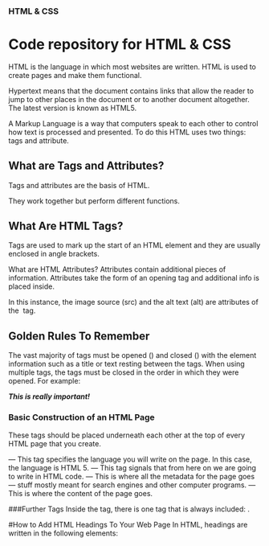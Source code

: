 ### HTML & CSS
# Code repository for HTML & CSS 

HTML is the language in which most websites are written. HTML is used to create pages and make them functional.

Hypertext means that the document contains links that allow the reader to jump to other places in the document or to another document altogether. The latest version is known as HTML5.

A Markup Language is a way that computers speak to each other to control how text is processed and presented. To do this HTML uses two things: tags and attribute.

## What are Tags and Attributes?
Tags and attributes are the basis of HTML.

They work together but perform different functions.

## What Are HTML Tags?
Tags are used to mark up the start of an HTML element and they are usually enclosed in angle brackets.



What are HTML Attributes?
Attributes contain additional pieces of information. Attributes take the form of an opening tag and additional info is placed inside.



In this instance, the image source (src) and the alt text (alt) are attributes of the <img> tag.

## Golden Rules To Remember
The vast majority of tags must be opened (<tag>) and closed (</tag>) with the element information such as a title or text resting between the tags.
When using multiple tags, the tags must be closed in the order in which they were opened. For example:

<strong><em>This is really important!</em></strong>


### Basic Construction of an HTML Page
These tags should be placed underneath each other at the top of every HTML page that you create.

<!DOCTYPE html> — This tag specifies the language you will write on the page. In this case, the language is HTML 5.

<html> — This tag signals that from here on we are going to write in HTML code.

<head> — This is where all the metadata for the page goes — stuff mostly meant for search engines and other computer programs.

<body> — This is where the content of the page goes.

###Further Tags
Inside the <head> tag, there is one tag that is always included: <title>, but there are others that are just as important:

<title>
This is where we insert the page name as it will appear at the top of the browser window or tab.
<meta>
This is where information about the document is stored: character encoding, name (page context), description.


###Let’s try out a basic <head> section:

<head>
<title>My First Webpage</title>
<meta charset="UTF-8">
<meta name="description" content="This field contains information about your page. It is usually around two sentences long.">.
<meta name="author" content="Conor Sheils">
</header>

#How to Add HTML Headings To Your Web Page
In HTML, headings are written in the following elements:

<h1>
<h2>
<h3>
<h4>
<h5>
<h6>
